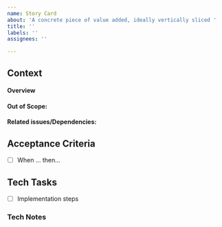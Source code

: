 ```yaml
---
name: Story Card
about: 'A concrete piece of value added, ideally vertically sliced '
title: ''
labels: ''
assignees: ''

---
```


## Context
#### Overview

#### Out of Scope:
#### Related issues/Dependencies:

## Acceptance Criteria
- [ ] When ... then...

## Tech Tasks
- [ ] Implementation steps

### Tech Notes
